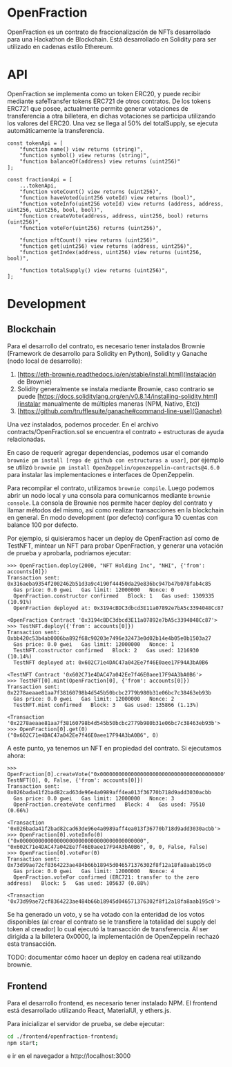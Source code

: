 # OpenFraction
OpenFraction es un contrato de fraccionalización de NFTs desarrollado para una
Hackathon de Blockchain. Está desarrollado en Solidity para ser utilizado
en cadenas estilo Ethereum.

# API
OpenFraction se implementa como un token ERC20, y puede recibir mediante
safeTransfer tokens ERC721 de otros contratos. De los tokens ERC721 que posee,
actualmente permite generar votaciones de transferencia a otra billetera,
en dichas votaciones se participa utilizando los valores del ERC20. Una vez
se llega al 50% del totalSupply, se ejecuta automáticamente la transferencia.

```
const tokenApi = [
    "function name() view returns (string)",
    "function symbol() view returns (string)",
    "function balanceOf(address) view returns (uint256)"
];

const fractionApi = [
    ...tokenApi,
    "function voteCount() view returns (uint256)",
    "function haveVoted(uint256 voteId) view returns (bool)",
    "function voteInfo(uint256 voteId) view returns (address, address, uint256, uint256, bool, bool)",
    "function createVote(address, address, uint256, bool) returns (uint256)",
    "function voteFor(uint256) returns (uint256)",

    "function nftCount() view returns (uint256)",
    "function get(uint256) view returns (address, uint256)",
    "function getIndex(address, uint256) view returns (uint256, bool)",

    "function totalSupply() view returns (uint256)",
];
```

# Development

## Blockchain

Para el desarrollo del contrato, es necesario tener instalados Brownie (Framework de desarrollo para Solidity en Python), Solidity y Ganache (nodo local de desarrollo):

1. [https://eth-brownie.readthedocs.io/en/stable/install.html](Instalación de Brownie)
2. Solidity generalmente se instala mediante Brownie, caso contrario se puede [https://docs.soliditylang.org/en/v0.8.14/installing-solidity.html](instalar manualmente de múltiples maneras \(NPM, Nativo, Etc\))
3. [https://github.com/trufflesuite/ganache#command-line-use](Ganache)


Una vez instalados, podemos proceder. En el archivo contracts/OpenFraction.sol se encuentra el contrato + estructuras de ayuda relacionadas. 

En caso de requerir agregar dependencias, podemos usar el comando `brownie pm install [repo de github con estructuras a usar]`, por ejemplo se utilizó `brownie pm install OpenZeppelin/openzeppelin-contracts@4.6.0` para instalar las implementaciones e interfaces de OpenZeppelin.

Para recompilar el contrato, utilizamos `brownie compile`. Luego podemos abrir un nodo local y una consola para comunicarnos mediante `brownie console`. La consola de Brownie nos permite hacer deploy del contrato y llamar métodos del mismo, así como realizar transacciones en la blockchain en general. En modo development (por defecto) configura 10 cuentas con balance 100 por defecto.

Por ejemplo, si quisieramos hacer un deploy de OpenFraction así como de TestNFT, mintear un NFT para probar OpenFraction, y generar una votación de prueba y aprobarla, podríamos ejecutar:

```
>>> OpenFraction.deploy(2000, "NFT Holding Inc", "NHI", {'from': accounts[0]})
Transaction sent: 0x316aeba9354f2002462b51d3a9c4190f44450da29e836bc947b47b078fab4c85
  Gas price: 0.0 gwei   Gas limit: 12000000   Nonce: 0
  OpenFraction.constructor confirmed   Block: 1   Gas used: 1309335 (10.91%)
  OpenFraction deployed at: 0x3194cBDC3dbcd3E11a07892e7bA5c3394048Cc87

<OpenFraction Contract '0x3194cBDC3dbcd3E11a07892e7bA5c3394048Cc87'>
>>> TestNFT.deploy({'from': accounts[0]})
Transaction sent: 0xbb420c53b4ab0006ba892f68c90203e7496e32473e0d02b14e4b05e0b1503a27
  Gas price: 0.0 gwei   Gas limit: 12000000   Nonce: 1
  TestNFT.constructor confirmed   Block: 2   Gas used: 1216930 (10.14%)
  TestNFT deployed at: 0x602C71e4DAC47a042Ee7f46E0aee17F94A3bA0B6

<TestNFT Contract '0x602C71e4DAC47a042Ee7f46E0aee17F94A3bA0B6'>
>>> TestNFT[0].mint(OpenFraction[0], {'from': accounts[0]})
Transaction sent: 0x2278aeaae81aa7f38160798b4d545b50bcbc2779b980b31e06bc7c38463eb93b
  Gas price: 0.0 gwei   Gas limit: 12000000   Nonce: 2
  TestNFT.mint confirmed   Block: 3   Gas used: 135866 (1.13%)

<Transaction '0x2278aeaae81aa7f38160798b4d545b50bcbc2779b980b31e06bc7c38463eb93b'>
>>> OpenFraction[0].get(0)
("0x602C71e4DAC47a042Ee7f46E0aee17F94A3bA0B6", 0)
```

A este punto, ya tenemos un NFT en propiedad del contrato. Si ejecutamos ahora:

```
>>> OpenFraction[0].createVote("0x0000000000000000000000000000000000000000", TestNFT[0], 0, False, {'from': accounts[0]})
Transaction sent: 0x026bada41f2bad82cad63de96e4a0989aff4ea013f36770b718d9add3030acbb
  Gas price: 0.0 gwei   Gas limit: 12000000   Nonce: 3
  OpenFraction.createVote confirmed   Block: 4   Gas used: 79510 (0.66%)

<Transaction '0x026bada41f2bad82cad63de96e4a0989aff4ea013f36770b718d9add3030acbb'>
>>> OpenFraction[0].voteInfo(0)
("0x0000000000000000000000000000000000000000", "0x602C71e4DAC47a042Ee7f46E0aee17F94A3bA0B6", 0, 0, False, False)
>>> OpenFraction[0].voteFor(0)
Transaction sent: 0x73d99ae72cf8364223ae484b66b18945d046571376302f8f12a18fa8aab195c0
  Gas price: 0.0 gwei   Gas limit: 12000000   Nonce: 4
  OpenFraction.voteFor confirmed (ERC721: transfer to the zero address)   Block: 5   Gas used: 105637 (0.88%)

<Transaction '0x73d99ae72cf8364223ae484b66b18945d046571376302f8f12a18fa8aab195c0'>
```

Se ha generado un voto, y se ha votado con la enteridad de los votos disponibles (al crear el contrato se le transfiere la totalidad del supply del token al creador) lo cual ejecutó la transacción de transferencia. Al ser dirigida a la billetera 0x0000, la implementación de OpenZeppelin rechazó esta transacción.

TODO: documentar cómo hacer un deploy en cadena real utilizando brownie.

## Frontend

Para el desarrollo frontend, es necesario tener instalado NPM. El frontend está desarrollado utilizando React, MaterialUI, y ethers.js.

Para inicializar el servidor de prueba, se debe ejecutar:
```bash
cd ./frontend/openfraction-frontend;
npm start;
```
e ir en el navegador a http://localhost:3000
